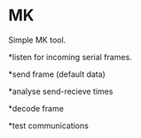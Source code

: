 MK
==

Simple MK tool.

*listen for incoming serial frames.

*send frame (default data)

*analyse send-recieve times

*decode frame

*test communications
